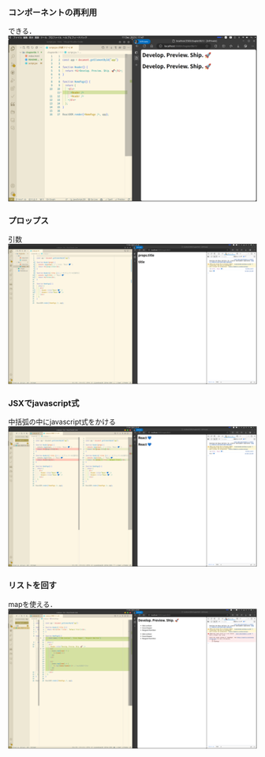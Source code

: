 ### コンポーネントの再利用
できる．
![Alt text](images/image.png)

### プロップス
引数
![Alt text](images/image-1.png)

### JSXでjavascript式
中括弧の中にjavascript式をかける
![Alt text](images/image-2.png)

### リストを回す
mapを使える．
![Alt text](images/image-3.png)